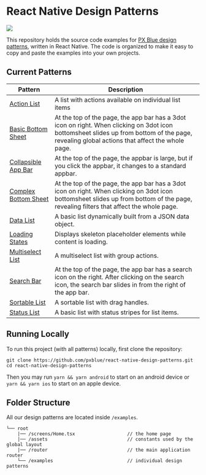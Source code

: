 # React Native Design Patterns

[![](https://img.shields.io/circleci/project/github/pxblue/react-native-design-patterns/master.svg?style=flat)](https://circleci.com/gh/pxblue/react-native-design-patterns/tree/master)

This repository holds the source code examples for [PX Blue design patterns](https://pxblue.github.io/patterns), written in React Native. The code is organized to make it easy to copy and paste the examples into your own projects.

## Current Patterns

| Pattern                                                                        | Description                                                                                                                                                                                  |
| ------------------------------------------------------------------------------ | -------------------------------------------------------------------------------------------------------------------------------------------------------------------------------------------- |
| [Action List](https://pxblue.github.io/patterns/lists)                         | A list with actions available on individual list items                                                                                                                                       |
| [Basic Bottom Sheet](https://pxblue.github.io/patterns/overlay)                | At the top of the page, the app bar has a 3dot icon on right. When clicking on 3dot icon bottomsheet slides up from bottom of the page, revealing global actions that affect the whole page. |
| [Collapsible App Bar](https://pxblue.github.io/patterns/appbar)                | At the top of the page, the appbar is large, but if you click the appbar, it changes to a standard appbar.                                                                                   |
| [Complex Bottom Sheet](https://pxblue.github.io/patterns/overlay)              | At the top of the page, the app bar has a 3dot icon on right. When clicking on 3dot icon bottomsheet slides up from bottom of the page, revealing filters that affect the whole page.        |
| [Data List](https://pxblue.github.io/patterns/lists)                           | A basic list dynamically built from a JSON data object.                                                                                                                                      |
| [Loading States](https://pxblue.github.io/patterns/empty-states)               | Displays skeleton placeholder elements while content is loading.                                                                                                                             |
| [Multiselect List](https://pxblue.github.io/patterns/lists)                    | A multiselect list with group actions.                                                                                                                                                       |
| [Search Bar](https://pxblue.github.io/patterns/appbar)                         | At the top of the page, the app bar has a search icon on the right. After clicking on the search icon, the search bar slides in from the right of the app bar.                               |
| [Sortable List](https://pxblue.github.io/patterns/lists)                       | A sortable list with drag handles.                                                                                                                                                           |
| [Status List](https://pxblue.github.io/patterns/lists)                         | A basic list with status stripes for list items.                                                                                                                                             |

## Running Locally

To run this project (with all patterns) locally, first clone the repository:

```
git clone https://github.com/pxblue/react-native-design-patterns.git
cd react-native-design-patterns
```

Then you may run `yarn && yarn android` to start on an android device or `yarn && yarn ios` to start on an apple device.

## Folder Structure

All our design patterns are located inside `/examples`.

```
└── root
    |── /screens/Home.tsx                   // the home page
    |── /assets                             // constants used by the global layout
    |── /router                             // the main application router
    └── /examples                           // individual design patterns
```
